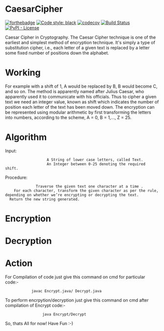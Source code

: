 # CaesarCipher
[![forthebadge](https://forthebadge.com/images/badges/made-with-java.svg)](https://forthebadge.com)
[![Code style: black](https://img.shields.io/badge/code%20style-black-000000.svg)](https://github.com/psf/black)
[![codecov](https://codecov.io/gh/kadimisetty/action-hero/branch/master/graph/badge.svg)](https://codecov.io/gh/kadimisetty/action-hero)
[![Build Status](https://travis-ci.org/kadimisetty/action-hero.svg?branch=master)](https://travis-ci.org/kadimisetty/action-hero)
[![PyPI - License](https://img.shields.io/pypi/l/action-hero?style=flat-square)](https://github.com/kadimisetty/action-hero/blob/master/LICENSE)

Caesar Cipher in Cryptography. The Caesar Cipher technique is one of the earliest and simplest method of encryption technique. It's simply a type of substitution cipher, i.e., each letter of a given text is replaced by a letter some fixed number of positions down the alphabet.

# Working
For example with a shift of 1, A would be replaced by B, B would become C, and so on. The method is apparently named after Julius Caesar, who apparently used it to communicate with his officials.
Thus to cipher a given text we need an integer value, known as shift which indicates the number of position each letter of the text has been moved down.
The encryption can be represented using modular arithmetic by first transforming the letters into numbers, according to the scheme, A = 0, B = 1,…, Z = 25. 


# Algorithm
Input:

                       A String of lower case letters, called Text.
                       An Integer between 0-25 denoting the required shift.
Procedure:

                  Traverse the given text one character at a time .
        For each character, transform the given character as per the rule, depending on whether we’re encrypting or decrypting the text.
      Return the new string generated.

# Encryption


# Decryption

# Action
For Compilation of code just give this command on cmd for particular code:-

                javac Encrypt.java/ Decrypt.java
To perform encrpytion/decryption just give this command on cmd after compilation of Encrypt code:- 

                     java Encrypt/Decrypt
                    
So, thats All for now!
Have Fun :-)
